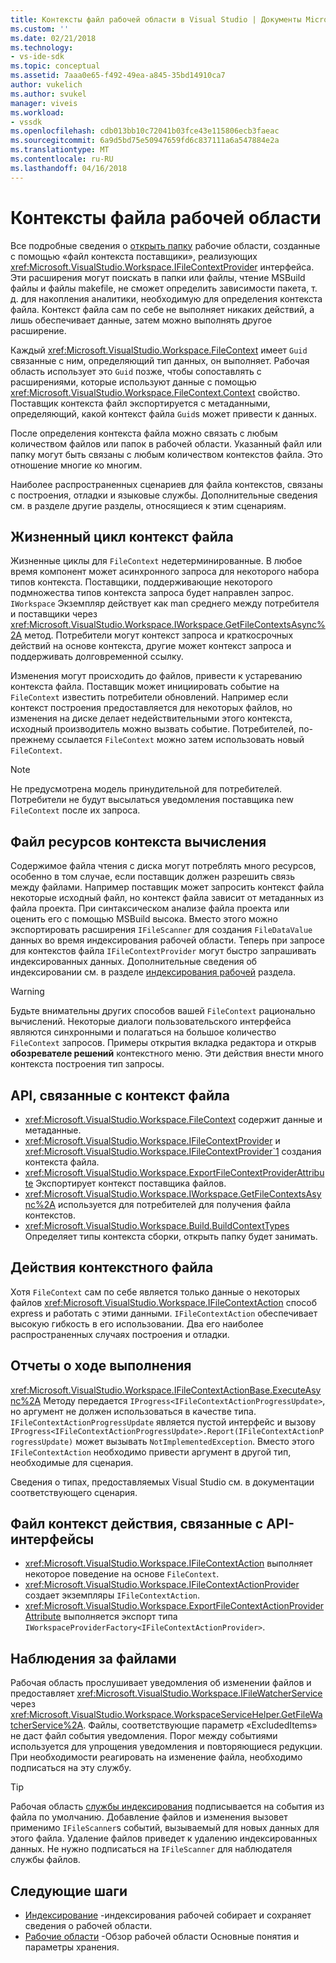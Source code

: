 ```yaml
---
title: Контексты файл рабочей области в Visual Studio | Документы Microsoft
ms.custom: ''
ms.date: 02/21/2018
ms.technology:
- vs-ide-sdk
ms.topic: conceptual
ms.assetid: 7aaa0e65-f492-49ea-a845-35bd14910ca7
author: vukelich
ms.author: svukel
manager: viveis
ms.workload:
- vssdk
ms.openlocfilehash: cdb013bb10c72041b03fce43e115806ecb3faeac
ms.sourcegitcommit: 6a9d5bd75e50947659fd6c837111a6a547884e2a
ms.translationtype: MT
ms.contentlocale: ru-RU
ms.lasthandoff: 04/16/2018
---
```

# <a name="workspace-file-contexts"></a>Контексты файла рабочей области

Все подробные сведения о [открыть папку](../ide/develop-code-in-visual-studio-without-projects-or-solutions.md) рабочие области, созданные с помощью «файл контекста поставщики», реализующих <xref:Microsoft.VisualStudio.Workspace.IFileContextProvider> интерфейса. Эти расширения могут поискать в папки или файлы, чтение MSBuild файлы и файлы makefile, не сможет определить зависимости пакета, т. д. для накопления аналитики, необходимую для определения контекста файла. Контекст файла сам по себе не выполняет никаких действий, а лишь обеспечивает данные, затем можно выполнять другое расширение.

Каждый <xref:Microsoft.VisualStudio.Workspace.FileContext> имеет `Guid` связанные с ним, определяющий тип данных, он выполняет. Рабочая область использует это `Guid` позже, чтобы сопоставлять с расширениями, которые используют данные с помощью <xref:Microsoft.VisualStudio.Workspace.FileContext.Context> свойство. Поставщик контекста файл экспортируется с метаданными, определяющий, какой контекст файла `Guid`s может привести к данных.

После определения контекста файла можно связать с любым количеством файлов или папок в рабочей области. Указанный файл или папку могут быть связаны с любым количеством контекстов файла. Это отношение многие ко многим.

Наиболее распространенных сценариев для файла контекстов, связаны с построения, отладки и языковые службы. Дополнительные сведения см. в разделе другие разделы, относящиеся к этим сценариям.

## <a name="file-context-lifecycle"></a>Жизненный цикл контекст файла

Жизненные циклы для `FileContext` недетерминированные. В любое время компонент может асинхронного запроса для некоторого набора типов контекста. Поставщики, поддерживающие некоторого подмножества типов контекста запроса будет направлен запрос. `IWorkspace` Экземпляр действует как man среднего между потребителя и поставщики через <xref:Microsoft.VisualStudio.Workspace.IWorkspace.GetFileContextsAsync%2A> метод. Потребители могут контекст запроса и краткосрочных действий на основе контекста, другие может контекст запроса и поддерживать долговременной ссылку. 

Изменения могут происходить до файлов, привести к устареванию контекста файла. Поставщик может инициировать событие на `FileContext` известить потребители обновлений. Например если контекст построения предоставляется для некоторых файлов, но изменения на диске делает недействительными этого контекста, исходный производитель можно вызвать событие. Потребителей, по-прежнему ссылается `FileContext` можно затем использовать новый `FileContext`.

>[!NOTE]
>Не предусмотрена модель принудительной для потребителей. Потребители не будут высылаться уведомления поставщика new `FileContext` после их запроса.

## <a name="expensive-file-context-computations"></a>Файл ресурсов контекста вычисления

Содержимое файла чтения с диска могут потреблять много ресурсов, особенно в том случае, если поставщик должен разрешить связь между файлами. Например поставщик может запросить контекст файла некоторые исходный файл, но контекст файла зависит от метаданных из файла проекта. При синтаксическом анализе файла проекта или оценить его с помощью MSBuild высока. Вместо этого можно экспортировать расширения `IFileScanner` для создания `FileDataValue` данных во время индексирования рабочей области. Теперь при запросе для контекстов файла `IFileContextProvider` могут быстро запрашивать индексированных данных. Дополнительные сведения об индексировании см. в разделе [индексирования рабочей](workspace-indexing.md) раздела.

>[!WARNING]
>Будьте внимательны других способов вашей `FileContext` рационально вычислений. Некоторые диалоги пользовательского интерфейса являются синхронными и полагаться на большое количество `FileContext` запросов. Примеры открытия вкладка редактора и открыв **обозревателе решений** контекстного меню. Эти действия внести много контекста построения тип запросы.

## <a name="file-context-related-apis"></a>API, связанные с контекст файла

- <xref:Microsoft.VisualStudio.Workspace.FileContext> содержит данные и метаданные.
- <xref:Microsoft.VisualStudio.Workspace.IFileContextProvider> и <xref:Microsoft.VisualStudio.Workspace.IFileContextProvider`1> создания контекста файла.
- <xref:Microsoft.VisualStudio.Workspace.ExportFileContextProviderAttribute> Экспортирует контекст поставщика файлов.
- <xref:Microsoft.VisualStudio.Workspace.IWorkspace.GetFileContextsAsync%2A> используется для потребителей для получения файла контекстов.
- <xref:Microsoft.VisualStudio.Workspace.Build.BuildContextTypes> Определяет типы контекста сборки, открыть папку будет занимать.

## <a name="file-context-actions"></a>Действия контекстного файла

Хотя `FileContext` сам по себе является только данные о некоторых файлов <xref:Microsoft.VisualStudio.Workspace.IFileContextAction> способ express и работать с этими данными. `IFileContextAction` обеспечивает высокую гибкость в его использовании. Два его наиболее распространенных случаях построения и отладки.

## <a name="reporting-progress"></a>Отчеты о ходе выполнения

<xref:Microsoft.VisualStudio.Workspace.IFileContextActionBase.ExecuteAsync%2A> Методу передается `IProgress<IFileContextActionProgressUpdate>`, но аргумент не должен использоваться в качестве типа. `IFileContextActionProgressUpdate` является пустой интерфейс и вызову `IProgress<IFileContextActionProgressUpdate>.Report(IFileContextActionProgressUpdate)` может вызывать `NotImplementedException`. Вместо этого `IFileContextAction` необходимо привести аргумент в другой тип, необходимые для сценария.

Сведения о типах, предоставляемых Visual Studio см. в документации соответствующего сценария.

## <a name="file-context-action-related-apis"></a>Файл контекст действия, связанные с API-интерфейсы

- <xref:Microsoft.VisualStudio.Workspace.IFileContextAction> выполняет некоторое поведение на основе `FileContext`.
- <xref:Microsoft.VisualStudio.Workspace.IFileContextActionProvider> создает экземпляры `IFileContextAction`.
- <xref:Microsoft.VisualStudio.Workspace.ExportFileContextActionProviderAttribute> выполняется экспорт типа `IWorkspaceProviderFactory<IFileContextActionProvider>`.

## <a name="file-watching"></a>Наблюдения за файлами

Рабочая область прослушивает уведомления об изменении файлов и предоставляет <xref:Microsoft.VisualStudio.Workspace.IFileWatcherService> через <xref:Microsoft.VisualStudio.Workspace.WorkspaceServiceHelper.GetFileWatcherService%2A>. Файлы, соответствующие параметр «ExcludedItems» не даст файл события уведомления. Порог между событиями используется для упрощения уведомления и повторяющиеся редукции. При необходимости реагировать на изменение файла, необходимо подписаться на эту службу.

>[!TIP]
>Рабочая область [службы индексирования](workspace-indexing.md) подписывается на события из файла по умолчанию. Добавление файлов и изменения вызовет применимо `IFileScanner`s событий, вызываемый для новых данных для этого файла. Удаление файлов приведет к удалению индексированных данных. Не нужно подписаться на `IFileScanner` для наблюдателя службы файлов.

## <a name="next-steps"></a>Следующие шаги

* [Индексирование](workspace-indexing.md) -индексирования рабочей собирает и сохраняет сведения о рабочей области.
* [Рабочие области](workspaces.md) -Обзор рабочей области Основные понятия и параметры хранения.
